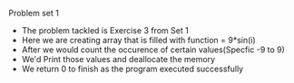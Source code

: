 Problem set 1
- The problem tackled is Exercise 3 from Set 1
- Here we are creating array that is filled with function = 9*sin(i)
- After we would count the occurence of certain values(Specfic -9 to 9)
- We'd Print those values and deallocate the memory
- We return 0 to finish as the program executed successfully
